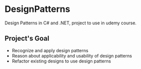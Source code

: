 # DesignPatterns
Design Patterns in C# and .NET, project to use in udemy course.

## Project's Goal

- Recognize and apply design patterns
- Reason about applicability and usability of design patterns
- Refactor existing designs to use design patterns

